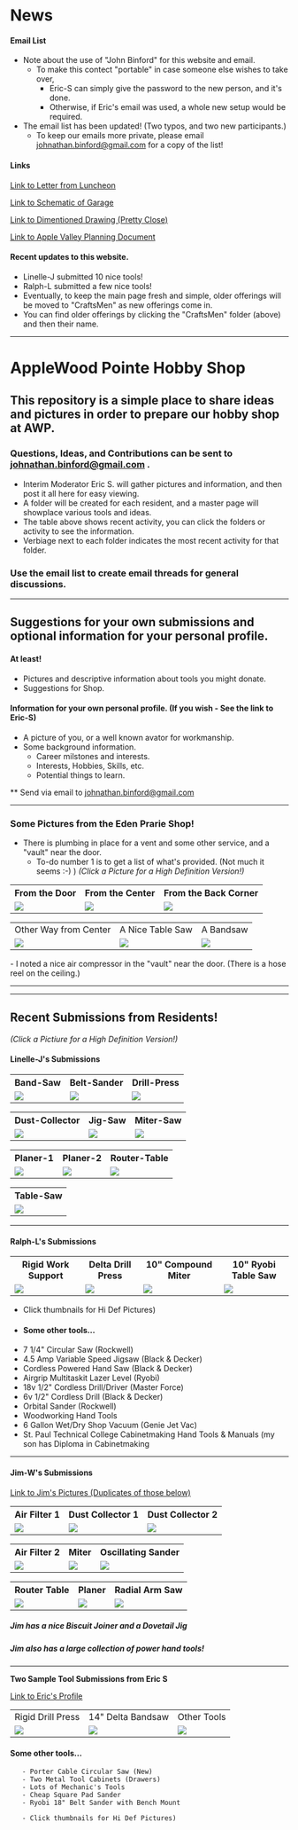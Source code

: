 # News
#### Email List
- Note about the use of "John Binford" for this website and email.
  - To make this contect "portable" in case someone else wishes to take over,
    - Eric-S can simply give the password to the new person, and it's done.
    - Otherwise, if Eric's email was used,  a whole new setup would be required.
- The email list has been updated!  (Two typos, and two new participants.)
  - To keep our emails more private, please email johnathan.binford@gmail.com for a copy of the list!
#### Links
[Link to Letter from Luncheon](./Collateral/JohnBinford-1.md)

[Link to Schematic of Garage](./Collateral/AWP-Parking.jpg)

[Link to Dimentioned Drawing (Pretty Close)](./Collateral/AWP-Shop-Dimentioned.JPG)

[Link to Apple Valley Planning Document](https://documents.applevalleymn.gov/WebLink/DocView.aspx?id=512623&dbid=0&repo=lf-city)
#### Recent updates to this website.
  - Linelle-J submitted 10 nice tools!
  - Ralph-L submitted a few nice tools!
  - Eventually, to keep the main page fresh and simple, older offerings will be moved to "CraftsMen" as new offerings come in.
  - You can find older offerings by clicking the "CraftsMen" folder (above) and then their name.

* * *

#  AppleWood Pointe Hobby Shop
## This repository is a simple place to share ideas and pictures in order to prepare our hobby shop at AWP.
### Questions, Ideas, and Contributions can be sent to johnathan.binford@gmail.com .
- Interim Moderator Eric S. will gather pictures and information, and then post it all here for easy viewing.
- A folder will be created for each resident, and a master page will showplace various tools and ideas.
- The table above shows recent activity, you can click the folders or activity to see the information.
- Verbiage next to each folder indicates the most recent activity for that folder.
### Use the email list to create email threads for general discussions. 

* * *
##  Suggestions for your own submissions and optional information for your personal profile.
#### At least!    
- Pictures and descriptive information about tools you might donate.
- Suggestions for Shop.
#### Information for your own personal profile. (If you wish  - See the link to Eric-S)
- A picture of you, or a well known avator for workmanship.
- Some background information. 
  - Career milstones and interests.
  - Interests, Hobbies, Skills, etc.
  - Potential things to learn.

**  Send via email to johnathan.binford@gmail.com

* * *

### Some Pictures from the Eden Prarie Shop!
- There is plumbing in place for a vent and some other service, and a "vault" near the door.
  - To-do number 1 is to get a list of what's provided.  (Not much it seems :-)  )
*(Click a Picture for a High Definition Version!)*
<table>
  <tr>
    <th>From the Door</th>
     <th>From the Center</th>
     <th>From the Back Corner</th>
  </tr>
  <tr>
    <td valign="top">
    <a href="./Other-Shops/EP-Shop-1.jpg">
      <img src="./Other-Shops/Thumbnails/EP-Shop-1-T.jpg">
      </a>
      </td>
    <td valign="top">
      <a href="./Other-Shops/Ep-Shop-2.jpg">
      <img src="./Other-Shops/Thumbnails/Ep-Shop-2-T.jpg">
      </a>
      </td>
    <td <valign="top">
      <a href="./Other-Shops/EP-Shop-3.jpg">
      <img src="./Other-Shops/Thumbnails/EP-Shop-3-T.jpg">
      </a>
      </td>
  </tr>
 </table>

<table>
  <tr>
    <td>Other Way from Center</td>
     <td>A Nice Table Saw</td>
     <td>A Bandsaw</td>
  </tr>
  <tr>
    <td valign="top">
      <a href="./Other-Shops/EP-Shop-4.jpg">
      <img src="./Other-Shops/Thumbnails/EP-Shop-4-T.jpg">
      </a>
    </td>
    <td valign="top">
      <a href="./Other-Shops/EP-Shop-5.jpg">
      <img src="./Other-Shops/Thumbnails/EP-Shop-5-T.jpg">
      </a>
    </td>
    <td valign="top">
      <a href="./Other-Shops/EP-Shop-6.jpg">
      <img src="./Other-Shops/Thumbnails/EP-Shop-6-T.jpg">
      </a>
    </td>
  </tr>
 </table>
- I noted a nice air compressor in the "vault" near the door.  (There is a hose reel on the ceiling.)

* * *
* * *

## Recent Submissions from Residents!
*(Click a Pictiure for a High Definition Version!)* 

#### Linelle-J's Submissions

<table>
  <tr>
    <th>Band-Saw</td>
    <th>Belt-Sander</td>
    <th>Drill-Press</td>
  </tr>
  <tr>
      <td valign="top">
      <a href="./CraftsMen/Linelle-J/Band-Saw.jpg">
      <img src="./CraftsMen/Linelle-J/Thumbnails/Band-Saw-T.jpg">
      </a>
      </td>
      <td valign="top">
      <a href="./CraftsMen/Linelle-J/Belt-Sander.jpg">
      <img src="./CraftsMen/Linelle-J/Thumbnails/Belt-Sander-T.jpg">
      </a>
      </td>
      <td valign="top">
      <a href="./CraftsMen/Linelle-J/Drill-Press.jpg">
      <img src="./CraftsMen/Linelle-J/Thumbnails/Drill-Press-T.jpg">
      </a>
      </td>
  </tr>
 </table>

<table>
  <tr>
    <th>Dust-Collector</td>
    <th>Jig-Saw</td>
    <th>Miter-Saw</td>
  </tr>
  <tr>
      <td valign="top">
      <a href="./CraftsMen/Linelle-J/Dust-Collector.jpg">
      <img src="./CraftsMen/Linelle-J/Thumbnails/Dust-Collector-T.jpg">
      </a>
      </td>      
      <td valign="top">
      <a href="./CraftsMen/Linelle-J/Jig-Saw.jpg">
      <img src="./CraftsMen/Linelle-J/Thumbnails/Jig-Saw-T.jpg">
      </a>
      </td>
      <td valign="top">
      <a href="./CraftsMen/Linelle-J/Miter-Saw.jpg">
      <img src="./CraftsMen/Linelle-J/Thumbnails/Miter-Saw-T.jpg">
      </a>
      </td>
  </tr>
 </table>

 <table>
  <tr>
    <th>Planer-1</td>
    <th>Planer-2</td>
    <th>Router-Table</td>
  </tr>
  <tr>
      <td valign="top">
      <a href="./CraftsMen/Linelle-J/Planer-1.jpg">
      <img src="./CraftsMen/Linelle-J/Thumbnails/Planer-1-T.jpg">
      </a>
      </td>
      <td valign="top">
      <a href="./CraftsMen/Linelle-J/Planer-2.jpg">
      <img src="./CraftsMen/Linelle-J/Thumbnails/Planer-2-T.jpg">
      </a>
      </td>
      <td valign="top">
      <a href="./CraftsMen/Linelle-J/Router-Table.jpg">
      <img src="./CraftsMen/Linelle-J/Thumbnails/Router-Table-T.jpg">
      </a>
      </td>
  </tr>
 </table>

<table>
  <tr>
    <th>Table-Saw</td>
  </tr>
  <tr>
      <td valign="top">
      <a href="./CraftsMen/Linelle-J/Table-Saw.jpg">
      <img src="./CraftsMen/Linelle-J/Thumbnails/Table-Saw-T.jpg">
      </a>
  </tr>
 </table>









* * *

#### Ralph-L's Submissions
<table>
  <tr>
    <th>Rigid Work Support</td>
    <th>Delta Drill Press</td>
    <th>10" Compound Miter</td>
    <th>10" Ryobi Table Saw</td>   
  </tr>
  <tr>
      <td valign="top">
      <a href="./CraftsMen/Ralph-L/image1.jpeg">
      <img src="./CraftsMen/Ralph-L/Thumbnails/image1-t.jpg">
      </a>
      </td>
        <td valign="top">
      <a href="./CraftsMen/Ralph-L/image2.jpeg">
      <img src="./CraftsMen/Ralph-L/Thumbnails/image2-t.jpg">
      </a>
      </td>
        <td valign="top">
      <a href="./CraftsMen/Ralph-L/image3.jpeg">
      <img src="./CraftsMen/Ralph-L/Thumbnails/image3-t.jpg">
      </a>
      </td>
        <td valign="top">
      <a href="./CraftsMen/Ralph-L/image4.jpeg">
      <img src="./CraftsMen/Ralph-L/Thumbnails/image4-t.jpg">
      </a>
      </td>
  </tr>
 </table>
 
- Click thumbnails for Hi Def Pictures)
- 
  #### Some other tools...
- 7 1/4" Circular Saw (Rockwell)
- 4.5 Amp Variable Speed Jigsaw (Black & Decker)
- Cordless Powered Hand Saw (Black & Decker)
- Airgrip Multitaskit Lazer Level (Ryobi)
- 18v 1/2" Cordless Drill/Driver (Master Force)
- 6v 1/2" Cordless Drill (Black & Decker)
- Orbital Sander (Rockwell)
- Woodworking Hand Tools
- 6 Gallon Wet/Dry Shop Vacuum (Genie Jet Vac)
- St. Paul Technical College Cabinetmaking Hand Tools & Manuals (my son has Diploma in Cabinetmaking


* * *


#### Jim-W's Submissions
[Link to Jim's Pictures (Duplicates of those below)](./Jim-W/readme.md)


<table>
  <tr>
    <th>Air Filter 1</td>
    <th>Dust Collector 1</td>
    <th>Dust Collector 2</td>
  </tr>
  <tr>
      <td valign="top">
      <a href="./CraftsMen/Jim-W/Air Filter 1.jpg">
      <img src="./CraftsMen/Jim-W/Thumbnails/Air Filter 1-T.jpg">
      </a>
      </td>
      <td valign="top">
      <a href="./CraftsMen/Jim-W/Dust collector 1.jpg">
      <img src="./CraftsMen/Jim-W/Thumbnails/Dust collector 1-T.jpg">
      </a>
      </td>
      <td valign="top">
      <a href="./CraftsMen/Jim-W/Dust dollector 2.jpg">
      <img src="./CraftsMen/Jim-W/Thumbnails/Dust dollector 2-T.jpg">
      </a>
      </td>
  </tr>
 </table>

<table>
  <tr>
    <th>Air Filter 2</td>
    <th>Miter</td>
    <th>Oscillating Sander</td>
  </tr>
  <tr>
 <td valign="top">
      <a href="./CraftsMen/Jim-W/Air filter 2.jpg">
      <img src="./CraftsMen/Jim-W/Thumbnails/Air filter 2-T.jpg">
      </a>
      </td>      
      <td valign="top">
      <a href="./CraftsMen/Jim-W/Miter.jpg">
      <img src="./CraftsMen/Jim-W/Thumbnails/Miter-T.jpg">
      </a>
      </td>
      <td valign="top">
      <a href="./CraftsMen/Jim-W/Oscillating sander.jpg">
      <img src="./CraftsMen/Jim-W/Thumbnails/Oscillating sander-T.jpg">
      </a>
      </td>
  </tr>
 </table>

 <table>
  <tr>
    <th>Router Table</td>
    <th>Planer</td>
    <th>Radial Arm Saw</td>
  </tr>
  <tr>
      <td valign="top">
      <a href="./CraftsMen/Jim-W/Router Table.jpg">
      <img src="./CraftsMen/Jim-W/Thumbnails/Router Table-T.jpg">
      </a>
      </td>
      <td valign="top">
      <a href="./CraftsMen/Jim-W/Planer.jpg">
      <img src="./CraftsMen/Jim-W/Thumbnails/Planer-T.jpg">
      </a>
      </td>
      <td valign="top">
      <a href="./CraftsMen/Jim-W/Radial Arm 1.jpg">
      <img src="./CraftsMen/Jim-W/Thumbnails/Radial Arm 1-T.jpg">
      </a>
      </td>
  </tr>
 </table>
 
##### Jim has a nice Biscuit Joiner and a Dovetail Jig
##### Jim also has a large collection of power hand tools! 
 

* * *

**Two Sample Tool Submissions from Eric S**

[Link to Eric's Profile](./CraftsMen/Eric-S/readme.md)
<table>
  <tr>
    <td>Rigid Drill Press</td>
     <td>14" Delta Bandsaw</td>
    <td>Other Tools</td>
  </tr>
  <tr>
      <td valign="top">
      <a href="./CraftsMen/Eric-S/Drill-Press.jpg">
      <img src="./CraftsMen/Eric-S/Thumbnails/Drill-Press-T.jpg">
      </a>
      </td>
      <td valign="top">
      <a href="./CraftsMen/Eric-S/Band-Saw.jpg">
      <img src="./CraftsMen/Eric-S/Thumbnails/Band-Saw-T.jpg">
      </a>
      </td>
      <td valign="top">
       <a href="./CraftsMen/Eric-S/Tool-Cabinet-1.jpg">
      <img src="./CraftsMen/Eric-S/Thumbnails/Tool-Cabinet-1-T.jpg">
      </a>
      </td>
  </tr>
 </table>
 
 
  #### Some other tools...
       - Porter Cable Circular Saw (New)
       - Two Metal Tool Cabinets (Drawers)
       - Lots of Mechanic's Tools
       - Cheap Square Pad Sander
       - Ryobi 18" Belt Sander with Bench Mount
       
       - Click thumbnails for Hi Def Pictures)


